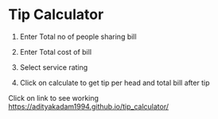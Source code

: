 # Tip Calculator

1) Enter Total no of people sharing bill

2) Enter Total cost of bill

3) Select service rating

4) Click on calculate to get tip per head and total bill after tip

Click on link to see working
https://adityakadam1994.github.io/tip_calculator/
